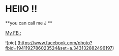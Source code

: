 
# HEllO !! 
**you can call me J **

[My FB :](https://www.facebook.com/profile.php?id=100003984643855)

![pic].(https://www.facebook.com/photo?fbid=1941192786023524&set=a.343132882496197)

